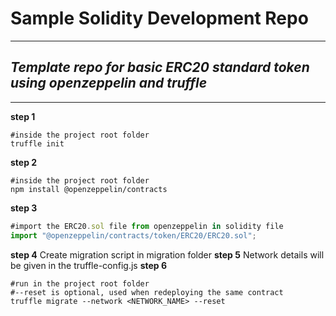 # Sample Solidity Development Repo
****************
## _Template repo for basic ERC20 standard token using openzeppelin and truffle_
****************
**step 1**
```console
#inside the project root folder
truffle init
``` 
**step 2**
```console
#inside the project root folder
npm install @openzeppelin/contracts
``` 
**step 3**
```js
#import the ERC20.sol file from openzeppelin in solidity file
import "@openzeppelin/contracts/token/ERC20/ERC20.sol";
``` 
**step 4**
Create migration script in migration folder
**step 5**
Network details will be given in the truffle-config.js
**step 6**
```console
#run in the project root folder
#--reset is optional, used when redeploying the same contract
truffle migrate --network <NETWORK_NAME> --reset
``` 
